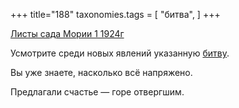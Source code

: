 +++
title="188"
taxonomies.tags = [
 "битва",
]
+++

[Листы сада Мории 1 1924г](/agni/1924)

Усмотрите среди новых явлений указанную [битву](/tags/битва).   

Вы уже знаете, насколько всё напряжено.   

Предлагали счастье — горе отвергшим.   

